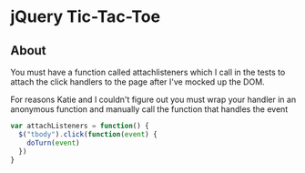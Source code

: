 # jQuery Tic-Tac-Toe

## About

You must have a function called attachlisteners which I call in the tests to attach the click handlers to the page after I've mocked up the DOM.

For reasons Katie and I couldn't figure out you must wrap your handler in an anonymous function and manually call the function that handles the event

```javascript
var attachListeners = function() {
  $("tbody").click(function(event) {
    doTurn(event)
  })
}
```